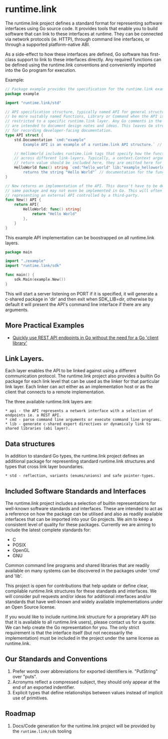 # runtime.link

The runtime.link project defines a standard format for representing software interfaces 
using Go source code. It provides tools that enable you to build software that can link 
to these interfaces at runtime. They can be connected via network protocols (ie. HTTP), 
through command line interfaces, or through a supported platform-native ABI.

As a side-effect to how these interfaces are defined, Go software has first-class support
to link to these interfaces directly. Any required functions can be defined using the 
runtime.link conventions and conveniently imported into the Go program for execution.

Example:
```go
// Package example provides the specification for the runtime.link example API.
package example

import "runtime.link/std"

// API specification structure, typically named API for general structures, may
// be more suitably named Functions, Library or Command when the API is 
// restricted to a specific runtime.link layer. Any Go comments in the source
// are intended to document design notes and ideas. This leaves Go struct tags 
// for recording developer-facing documentation.
type API struct {
    std.Documentation `cmd:"example"
        Example API is an example of a runtime.link API structure.` // this tag contains the API's introductory documentation.

    // HelloWorld includes runtime.link tags that specify how the function is called 
    // across different link-layers. Typically, a context.Context argument and error 
    // return value should be included here, they are omitted here for brevity.
    HelloWorld func() string `cmd:"hello_world" lib:"example_helloworld func()$char" rest:"GET /hello_world"
        returns the string "Hello World"` // documentation for the function.
}

// New returns an implementation of the API. This doesn't have to be defined in the
// same package and may not even be implemented in Go. This will often be the case when 
// representing an external API controlled by a third-party.
func New() API {
    return API{
        HelloWorld: func() string{
            return "Hello World"
        },
    }
}
```

This example API implementation can be boostrapped on all runtime.link layers.

```go
package main

import "./example"
import "runtime.link/sdk"

func main() {
    sdk.Main(example.New())
}
```

This will start a server listening on PORT if it is specified, it will generate a 
c-shared package in 'dir' and then exit when SDK_LIB=dir, otherwise by 
default it will present the API's command line interface if there are any arguments.

## More Practical Examples

* [Quickly use REST API endpoints in Go without the need for a Go 'client library'](api/internal/rest/Link.md)

## Link Layers.
Each layer enables the API to be linked against using a different communication protocol. The 
runtime.link project also provides a builtin Go package for each link level that can be used as 
the linker for that particular link layer. Each linker can act either as an implementation host
or as the client that connects to a remote implementation.

The three available runtime.link layers are:

    * api - the API represents a network interface with a selection of endpoints ie. a REST API.
    * cmd - parse command line arguments or execute command line programs.
    * lib - generate c-shared export directives or dynamicaly link to shared libraries (abi layer).

## Data structures
In addition to standard Go types, the runtime.link project defines an additional package
for representing standard runtime.link structures and types that cross link layer boundaries.

    * std - reflection, variants (enums/unions) and safe pointer-types.

## Included Software Standards and Interfaces

The runtime.link project includes a selection of builtin representations for well-known software
standards and interfaces. These are intended to act as a reference on how the package can 
be utilised and also as readily available interfaces that can be imported into your Go
projects. We aim to keep a consistent level of quality for these packages. Currently
we are aiming to include the latest complete standards for:

* C
* POSIX
* OpenGL
* GNU

Common command line programs and shared libraries that are readily available on many
systems can be discovered in the packages under 'cmd' and 'lib'.

This project is open for contributions that help update or define clear, compilable 
runtime.link structures for these standards and interfaces. We will consider pull 
requests and/or ideas for additional interfaces and/or standards that have well-known 
and widely available implementations under an Open Source license.

If you would like to include runtime.link structure for a proprietary API (so that it 
is available to all runtime.link users), please contact us for a quote. We can help create 
the Go representation for you. The only strict requirement is that the interface itself 
(but not necessarily the implementation) must be included in the project under the same 
license as runtime.link.

## Our Standards and Conventions

1. Prefer words over abbreviations for exported identifiers ie. "PutString" over "puts".
2. Acronyms reflect a compressed subject, they should only appear at the end of an exported indentifier. 
3. Explicit types that define relationships between values instead of implicit use of primitives.

## Roadmap

1. Docs/Code generation for the runtime.link project will be provided by the `runtime.link/sdk` tooling
    
   
